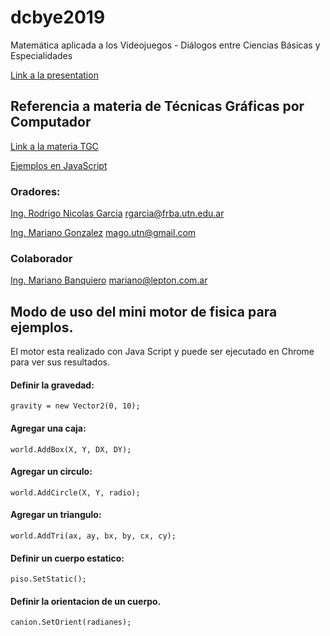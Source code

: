 # dcbye2019
Matemática aplicada a los Videojuegos - Diálogos entre Ciencias Básicas y Especialidades

[Link a la presentation](https://docs.google.com/presentation/d/10RDvWqXDt5-xpRJ99lrus4uNXreyxbpjxtuIFhkYhBA/edit?usp=sharing)

## Referencia a materia de Técnicas Gráficas por Computador

[Link a la materia TGC](http://tgcutn.com.ar)

[Ejemplos en JavaScript](https://mbanquiero.github.io)


### Oradores:

[Ing. Rodrigo Nicolas Garcia](https://github.com/mysery) <rgarcia@frba.utn.edu.ar>

[Ing. Mariano Gonzalez]() <mago.utn@gmail.com>

### Colaborador
[Ing. Mariano Banquiero](https://github.com/mbanquiero) <mariano@lepton.com.ar>

## Modo de uso del mini motor de fisica para ejemplos.
El motor esta realizado con Java Script y puede ser ejecutado en Chrome para ver sus resultados.

#### Definir la gravedad:

    gravity = new Vector2(0, 10);

#### Agregar una caja:

    world.AddBox(X, Y, DX, DY);

#### Agregar un circulo:

    world.AddCircle(X, Y, radio);

#### Agregar un triangulo:

    world.AddTri(ax, ay, bx, by, cx, cy);

#### Definir un cuerpo estatico:

    piso.SetStatic();

#### Definir la orientacion de un cuerpo.

    canion.SetOrient(radianes);

